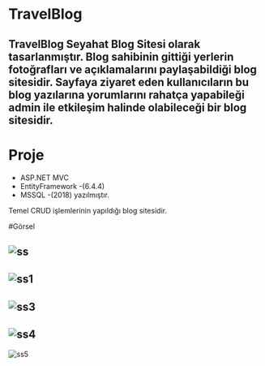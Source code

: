 # TravelBlog

TravelBlog Seyahat Blog Sitesi olarak tasarlanmıştır. Blog sahibinin gittiği yerlerin fotoğrafları ve açıklamalarını paylaşabildiği blog sitesidir. Sayfaya ziyaret eden kullanıcıların bu blog yazılarına yorumlarını rahatça yapabileği admin ile etkileşim halinde olabileceği bir blog sitesidir.
----------------------------------------------------------------------------------------------------------------------------------------

# Proje

- ASP.NET MVC
- EntityFramework -(6.4.4)
- MSSQL -(2018)
yazılmıştır.

Temel CRUD işlemlerinin yapıldığı blog sitesidir.

#Görsel


![ss](https://user-images.githubusercontent.com/43961492/115109385-2a576b80-9f7e-11eb-90b7-6dea1cf2acf4.PNG)
----------------------------------------------------------------------------------------------------------------------------------------
![ss1](https://user-images.githubusercontent.com/43961492/115109392-32171000-9f7e-11eb-97e9-48f4202c0073.PNG)
----------------------------------------------------------------------------------------------------------------------------------------
![ss3](https://user-images.githubusercontent.com/43961492/115109406-3d6a3b80-9f7e-11eb-860e-67ce6358f367.PNG)
----------------------------------------------------------------------------------------------------------------------------------------
![ss4](https://user-images.githubusercontent.com/43961492/115109409-40fdc280-9f7e-11eb-9a2f-fb945e9eb395.PNG)
----------------------------------------------------------------------------------------------------------------------------------------
![ss5](https://user-images.githubusercontent.com/43961492/115109413-42c78600-9f7e-11eb-815c-843db9a74a07.PNG)



